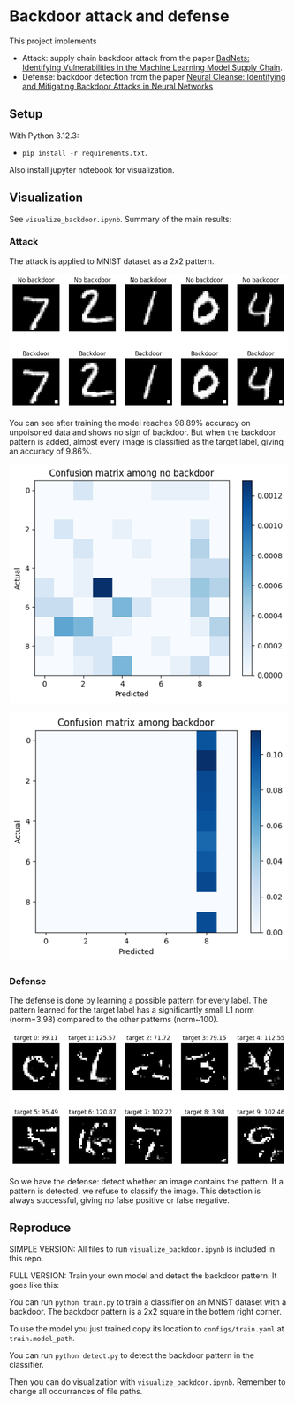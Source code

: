 # Backdoor attack and defense

This project implements
- Attack: supply chain backdoor attack from the paper [BadNets: Identifying Vulnerabilities in the Machine Learning Model Supply Chain](https://arxiv.org/abs/1708.06733).
- Defense: backdoor detection from the paper [Neural Cleanse: Identifying and Mitigating Backdoor Attacks in Neural Networks](https://ieeexplore.ieee.org/document/8835365)

## Setup

With Python 3.12.3:
- `pip install -r requirements.txt`.

Also install jupyter notebook for visualization.

## Visualization

See `visualize_backdoor.ipynb`. Summary of the main results:

### Attack

The attack is applied to MNIST dataset as a 2x2 pattern.

![attack pattern](image.png)

You can see after training the model reaches 98.89% accuracy on unpoisoned data and shows no sign of backdoor. But when the backdoor pattern is added, almost every image is classified as the target label, giving an accuracy of 9.86%.

![no backdoor](image-1.png)

![yes backdoor](image-2.png)

### Defense

The defense is done by learning a possible pattern for every label. The pattern learned for the target label has a significantly small L1 norm (norm=3.98) compared to the other patterns (norm~100).

![learned patterns](image-3.png)

So we have the defense: detect whether an image contains the pattern. If a pattern is detected, we refuse to classify the image. This detection is always successful, giving no false positive or false negative.

## Reproduce

SIMPLE VERSION: All files to run `visualize_backdoor.ipynb` is included in this repo.

FULL VERSION: Train your own model and detect the backdoor pattern. It goes like this:

You can run `python train.py` to train a classifier on an MNIST dataset with a backdoor. The backdoor pattern is a 2x2 square in the bottem right corner.

To use the model you just trained copy its location to `configs/train.yaml` at `train.model_path`.

You can run `python detect.py` to detect the backdoor pattern in the classifier.

Then you can do visualization with `visualize_backdoor.ipynb`. Remember to change all occurrances of file paths.
